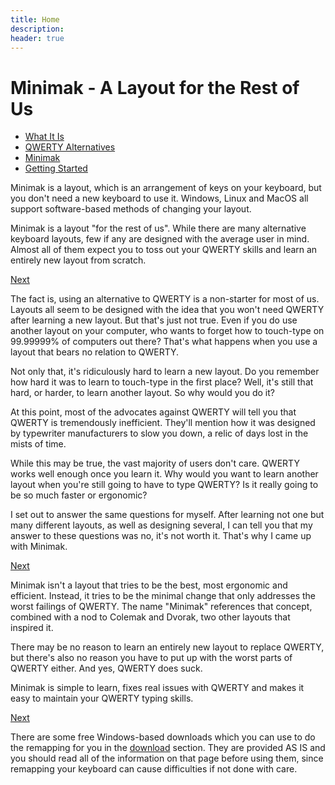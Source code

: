 ```yaml
---
title: Home
description:
header: true
---
```

Minimak - A Layout for the Rest of Us
=====================================
<ul class="tabs">
<div>
<li><a href="#first">What It Is</a></li>
<li><a href="#second">QWERTY Alternatives</a></li>
<li><a href="#third">Minimak</a></li>
<li><a href="#fourth">Getting Started</a></li>
</div>
</ul>
<div class="panes">
<div markdown="1">

Minimak is a layout, which is an arrangement of keys on your keyboard,
but you don't need a new keyboard to use it.  Windows, Linux and
MacOS all support software-based methods of changing your layout.

Minimak is a layout "for the rest of us".  While there are many
alternative keyboard layouts, few if any are designed with the average
user in mind.  Almost all of them expect you to toss out your QWERTY
skills and learn an entirely new layout from scratch.

[Next](#second)

</div>
<div markdown="1">

The fact is, using an alternative to QWERTY is a non-starter for most of
us.  Layouts all seem to be designed with the idea that you won't need
QWERTY after learning a new layout.  But that's just not true.  Even if
you do use another layout on your computer, who wants to forget how to
touch-type on 99.99999% of computers out there?  That's what happens
when you use a layout that bears no relation to QWERTY.

Not only that, it's ridiculously hard to learn a new layout.  Do you
remember how hard it was to learn to touch-type in the first place?
Well, it's still that hard, or harder, to learn another layout.  So why
would you do it?

At this point, most of the advocates against QWERTY will tell you that
QWERTY is tremendously inefficient.  They'll mention how it was designed
by typewriter manufacturers to slow you down, a relic of days lost in
the mists of time.

While this may be true, the vast majority of users don't care.  QWERTY
works well enough once you learn it.  Why would you want to learn
another layout when you're still going to have to type QWERTY?  Is it
really going to be so much faster or ergonomic?

I set out to answer the same questions for myself.  After learning not
one but many different layouts, as well as designing several, I can tell
you that my answer to these questions was no, it's not worth it.  That's
why I came up with Minimak.

[Next](#third)

</div>
<div markdown="1">

Minimak isn't a layout that tries to be the best, most ergonomic and
efficient.  Instead, it tries to be the minimal change that only
addresses the worst failings of QWERTY.  The name "Minimak" references
that concept, combined with a nod to Colemak and Dvorak, two other
layouts that inspired it.

There may be no reason to learn an entirely new layout to replace
QWERTY, but there's also no reason you have to put up with the worst
parts of QWERTY either.  And yes, QWERTY does suck.

Minimak is simple to learn, fixes real issues with QWERTY and makes it
easy to maintain your QWERTY typing skills.

[Next](#fourth)

</div>
<div markdown="1">

There are some free Windows-based downloads which you can use to do the
remapping for you in the [download](/download) section.  They are
provided AS IS and you should read all of the information on that page
before using them, since remapping your keyboard can cause difficulties
if not done with care.

</div>
</div>
<script>
$(function() {
    $("ul.tabs").tabs("div.panes > div");
});
</script>
